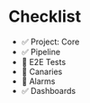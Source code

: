 # Checklist

-   ✅ Project: Core
-   ✅ Pipeline
-   🔲 E2E Tests
-   🔲 Canaries
-   🔲 Alarms
-   ✅ Dashboards
